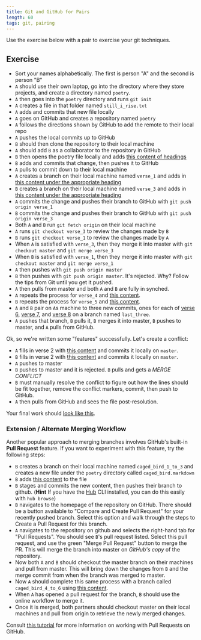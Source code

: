 ```yaml
---
title: Git and GitHub for Pairs
length: 60
tags: git, pairing
---
```


Use the exercise below with a pair to exercise your git techniques.

## Exercise

* Sort your names alphabetically. The first is person "A" and the second is person "B"
* `A` should use their own laptop, go into the directory where they store projects,
and create a directory named `poetry`.
* `A` then goes into the `poetry` directory and runs `git init`
* `A` creates a file in that folder named `still_i_rise.txt`
* `A` adds and commits that new file locally
* `A` goes on GitHub and creates a repository named `poetry`
* `A` follows the directions shown by GitHub to add the remote to their local repo
* `A` pushes the local commits up to GitHub
* `B` should then clone the repository to their local machine
* `A` should add `B` as a collaborator to the repository in GitHub
* `B` then opens the poetry file locally and adds [this content of headings](https://gist.githubusercontent.com/jcasimir/95be7c57e8e027642532/raw/9e57299977273e4b6e4f1073c6b5d37bab842930/headings.txt)
* `B` adds and commits that change, then pushes it to GitHub
* `A` pulls to commit down to their local machine
* `A` creates a branch on their local machine named `verse_1` and adds in [this content under the appropriate heading](https://gist.githubusercontent.com/jcasimir/0d6939ccf64601be374d/raw/55cad33533d63ae14b8a7ef3781fe2d603f75ab6/verse%25201.txt)
* `B` creates a branch on their local machine named `verse_3` and adds in [this content under the appropriate heading](https://gist.githubusercontent.com/jcasimir/1e85576d1435525d2ddf/raw/c307ef3d5889f4b1e11e7217644717a1e0e32299/verse%25203.txt)
* `A` commits the change and pushes their branch to GitHub with `git push origin verse_1`
* `B` commits the change and pushes their branch to GitHub with `git push origin verse_3`
* Both `A` and `B` run `git fetch origin` on their local machine
* `A` runs `git checkout verse_3` to review the changes made by `B`
* `B` runs `git checkout verse_1` to review the changes made by `A`
* When `A` is satisfied with `verse_3`, then they merge it into master with `git checkout master` and `git merge verse_3`
* When `B` is satisfied with `verse_1`, then they merge it into master with `git checkout master` and `git merge verse_1`
* `A` then pushes with `git push origin master`
* `B` then pushes with `git push origin master`. It's rejected. Why? Follow the tips from Git until you get it pushed.
* `A` then pulls from master and both `A` and `B` are fully in synched.
* `A` repeats the process for `verse_4` and [this content](https://gist.githubusercontent.com/jcasimir/d1b1d25db859e6ba3b9d/raw/d52f89f839314e0b6ae688f73e2e8c0b8a392a02/verse%25204.txt).
* `B` repeats the process for `verse_5` and [this content](https://gist.githubusercontent.com/jcasimir/ae3706dfaaa6affb7e36/raw/45312ba210227fffc0051731049fac5914254a5b/verse%25205.txt).
* `A` and `B` pair on `A`s machine to three new commits, ones for each of [verse 6](https://gist.githubusercontent.com/jcasimir/89a12acb0ecc84f8ea4b/raw/7c8c45ca4558ea818edc05fd1b4c2940d764bbd6/verse%25206.txt), [verse 7](https://gist.githubusercontent.com/jcasimir/c61302bf832b16d14575/raw/24a2a8311364c7295d019514629f53a7c72fab6b/verse%25207.txt), and [verse 8](https://gist.githubusercontent.com/jcasimir/9cddb2e0bc0f83e946f3/raw/2155457640c278b00eab4f2f08f0044247a1a10f/verse%25208.txt) on a branch named `last_three`.
* `A` pushes that branch, `B` pulls it, `B` merges it into master, `B` pushes to master, and `A` pulls from GitHub.

Ok, so we're written some "features" successfully. Let's create a conflict:

* `A` fills in verse 2 with [this content](https://gist.githubusercontent.com/jcasimir/f746d176c87200910a1a/raw/2e0423a196f08a11975bdd75f7e48c636c066cfd/verse%25202a.txt) and commits it locally on `master`.
* `B` fills in verse 2 with [this content](https://gist.githubusercontent.com/jcasimir/51c4f98d17965f180498/raw/f48f891600adeb648af1d5e50e95b49b92309e08/verse%25202b.txt) and commits it locally on `master`.
* `A` pushes to master
* `B` pushes to master and it is rejected. `B` pulls and gets a *MERGE CONFLICT*
* `B` must manually resolve the conflict to figure out how the lines should be fit together, remove the conflict markers, commit, then push to GitHub.
* `A` then pulls from GitHub and sees the file post-resolution.

Your final work should [look like this](https://gist.githubusercontent.com/jcasimir/23f378e26416560e47a8/raw/aaa3f2848b3c7d1c7cc091c394068599d3588c90/gistfile1.txt).

### Extension / Alternate Merging Workflow

Another popular approach to merging branches involves GitHub's
built-in **Pull Request** feature. If you want to experiment with
this feature, try the following steps:


* `B` creates a branch on their local machine named `caged_bird_1_to_3` and creates a new file under the `poetry` directory called `caged_bird.markdown`
* `B` adds [this content](https://gist.githubusercontent.com/worace/d699026f3b408b4d0cee/raw/fb739aa51039d97080b53e970f2328942d6cf5d0/content.txt) to the file
* `B` stages and commits the new content, then pushes their branch to github. (**Hint** If you have the [Hub](https://hub.github.com/) CLI installed, you can do this easily with `hub browse`)
* `B` navigates to the homepage of the repository on GitHub. There should be a button available
to "Compare and Create Pull Request" for your recently pushed branch. Select this option and walk through the
steps to Create a Pull Request for this branch.
* `A` navigates to the repository on github and selects the right-hand tab for "Pull Requests". You should see
`B`'s pull request listed. Select this pull request, and use the green "Merge Pull Request" button to merge the PR.
This will merge the branch into master on *GitHub's copy* of the repository.
* Now both `A` and `B` should checkout the master branch on their machines and pull from master. This
will bring down the changes from `B` and the merge commit from when the branch was merged to master.
* Now `A` should complete this same process with a branch called `caged_bird_4_to_6` using [this content](https://gist.githubusercontent.com/worace/7649dfa5fbd96a8fb871/raw/0c80b9289ca0eb35333890f57ebba3f927e7cdae/4_to_6.txt).
* When `A` has opened a pull request for the branch, `B` should use the online workflow to merge it.
* Once it is merged, both partners should checkout master on their local machines and pull from origin
to retrieve the newly merged changes.

Consult [this tutorial](https://help.github.com/articles/using-pull-requests/) for more information
on working with Pull Requests on GitHub.
